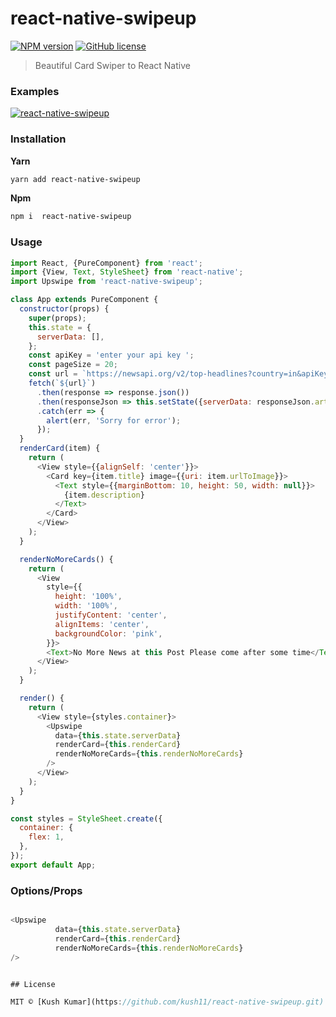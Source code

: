 # react-native-swipeup

[![NPM version](https://badge.fury.io/js/react-native-backgroud-shapes.svg)](https://npmjs.org/package/react-native-backgroud-shapes) [![GitHub license](https://img.shields.io/badge/license-MIT-brightgreen.svg?style=flat-square)](https://raw.githubusercontent.com/kevoj/react-native-backgroud-shapes/master/LICENSE)

> Beautiful Card Swiper to React Native 

### Examples
<a href="https://res.cloudinary.com/kush636/image/upload/v1581925084/upswipe.gif"><img src="https://res.cloudinary.com/kush636/image/upload/v1581925084/upswipe.gif" title="react-native-swipeup"/></a>
### Installation

**Yarn**

```bash
yarn add react-native-swipeup
```

**Npm**

```bash
npm i  react-native-swipeup
```

### Usage

```javascript
import React, {PureComponent} from 'react';
import {View, Text, StyleSheet} from 'react-native';
import Upswipe from 'react-native-swipeup';

class App extends PureComponent {
  constructor(props) {
    super(props);
    this.state = {
      serverData: [],
    };
    const apiKey = 'enter your api key ';
    const pageSize = 20;
    const url = `https://newsapi.org/v2/top-headlines?country=in&apiKey=${apiKey}`
    fetch(`${url}`)
      .then(response => response.json())
      .then(responseJson => this.setState({serverData: responseJson.articles}))
      .catch(err => {
        alert(err, 'Sorry for error');
      });
  }
  renderCard(item) {
    return (
      <View style={{alignSelf: 'center'}}>
        <Card key={item.title} image={{uri: item.urlToImage}}>
          <Text style={{marginBottom: 10, height: 50, width: null}}>
            {item.description}
          </Text>
        </Card>
      </View>
    );
  }

  renderNoMoreCards() {
    return (
      <View
        style={{
          height: '100%',
          width: '100%',
          justifyContent: 'center',
          alignItems: 'center',
          backgroundColor: 'pink',
        }}>
        <Text>No More News at this Post Please come after some time</Text>
      </View>
    );
  }

  render() {
    return (
      <View style={styles.container}>
        <Upswipe
          data={this.state.serverData}
          renderCard={this.renderCard}
          renderNoMoreCards={this.renderNoMoreCards}
        />
      </View>
    );
  }
}

const styles = StyleSheet.create({
  container: {
    flex: 1,
  },
});
export default App;

```

### Options/Props

```javascript

<Upswipe
          data={this.state.serverData}
          renderCard={this.renderCard}
          renderNoMoreCards={this.renderNoMoreCards}
/>


## License

MIT © [Kush Kumar](https://github.com/kush11/react-native-swipeup.git)
